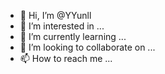 - 👋 Hi, I’m @YYunll
- 👀 I’m interested in ...
- 🌱 I’m currently learning ...
- 💞️ I’m looking to collaborate on ...
- 📫 How to reach me ...

<!---
YYunll/YYunll is a ✨ special ✨ repository because its `README.md` (this file) appears on your GitHub profile.
You can click the Preview link to take a look at your changes.
--->
